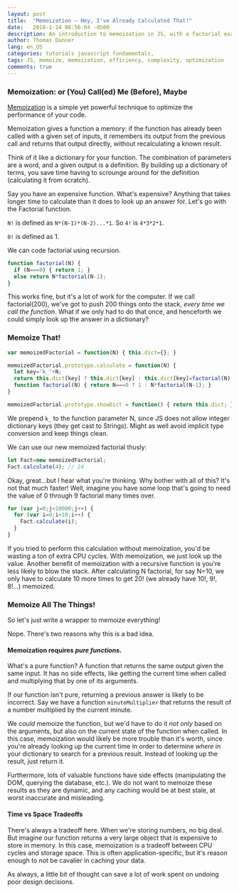 ```yaml
---
layout: post
title:  "Memoization — Hey, I've Already Calculated That!"
date:   2018-1-24 08:56:04 -0500
description: An introduction to memoization in JS, with a factorial example and a breakdown of when and where to consider memoizing.
author: Thomas Danner
lang: en_US
categories: tutorials javascript fundamentals,
tags: JS, memoize, memoization, efficiency, complexity, optimization
comments: true
---
```


### Memoization: or (You) Call(ed) Me (Before), Maybe

[Memoization](https://en.wikipedia.org/wiki/Memoization) is a simple yet powerful technique to optimize the performance of your code.

Memoization gives a function a memory: if the function has already been called with a given set of inputs, it remembers its output from the previous call and returns that output directly, without recalculating a known result.

Think of it like a dictionary for your function. The combination of parameters are a word, and a given output is a definition. By building up a dictionary of terms, you save time having to scrounge around for the definition (calculating it from scratch).

Say you have an expensive function. What's expensive? Anything that takes longer time to calculate than it does to look up an answer for. Let's go with the Factorial function.

`N!` is defined as `N*(N-1)*(N-2)...*1`. So `4!` is `4*3*2*1`.

`0!` is defined as 1.

We can code factorial using recursion.

```javascript
function factorial(N) {
  if (N===0) { return 1; }
  else return N*factorial(N-1);
}
```

This works fine, but it's a lot of work for the computer. If we call factorial(200), we've got to push 200 things onto the stack, *every time we call the function*. What if we only had to do that once, and henceforth we could simply look up the answer in a dictionary?

### Memoize That!

```javascript
var memoizedFactorial = function(N) { this.dict={}; }

memoizedFactorial.prototype.calculate = function(N) {
  let key='k_'+N;
  return this.dict[key] ? this.dict[key] : this.dict[key]=factorial(N);
  function factorial(N) { return N===0 ? 1 : N*factorial(N-1); }
}

memoizedFactorial.prototype.showDict = function() { return this.dict; }
```

We prepend `k_` to the function parameter N, since JS does not allow integer dictionary keys (they get cast to Strings). Might as well avoid implicit type conversion and keep things clean.

We can use our new memoized factorial thusly:

```javascript
let Fact=new memoizedFactorial;
Fact.calculate(4); // 24
```

Okay, great...but I hear what you're thinking. Why bother with all of this? It's not that much faster! Well, imagine you have some loop that's going to need the value of 0 through 9 factorial many times over.

```javascript
for (var j=0;j<10000;j++) {
  for (var i=0;i<10;i++) {
    Fact.calculate(i);
  }
}
```

If you tried to perform this calculation without memoization, you'd be wasting a ton of extra CPU cycles. With memoization, we just look up the value. Another benefit of memoization with a recursive function is you're less likely to blow the stack. After calculating N factorial, for say N=10, we only have to calculate 10 more times to get 20! (we already have 10!, 9!, 8!...) memoized.

### Memoize All The Things!

So let's just write a wrapper to memoize everything!

Nope. There's two reasons why this is a bad idea.

#### Memoization requires *pure functions*.

What's a pure function? A function that returns the same output given the same input. It has no side effects, like getting the current time when called and multiplying that by one of its arguments.

If our function isn't pure, returning a previous answer is likely to be incorrect. Say we have a function `minuteMultiplier` that returns the result of a number multiplied by the current minute.

We *could* memoize the function, but we'd have to do it *not only* based on the arguments, but also on the current state of the function when called. In this case, memoization would likely be more trouble than it's worth, since you're already looking up the current time in order to determine *where* in your dictionary to search for a previous result. Instead of looking up the result, just return it.

Furthermore, lots of valuable functions have side effects (manipulating the DOM, querying the database, etc.). We do not want to memoize these results as they are dynamic, and any caching would be at best stale, at worst inaccurate and misleading.

#### Time vs Space Tradeoffs

There's always a tradeoff here. When we're storing numbers, no big deal. But imagine our function returns a very large object that is expensive to store in memory. In this case, memoization is a tradeoff between CPU cycles and storage space. This is often application-specific, but it's reason enough to not be cavalier in caching your data.

As always, a little bit of thought can save a lot of work spent on undoing poor design decisions.
